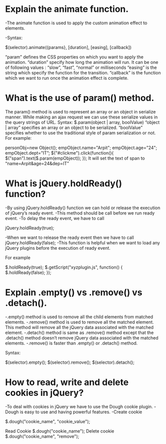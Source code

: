 # Explain the animate function.

-The animate function is used to apply the custom animation effect to elements.

-Syntax:

$(selector).animate({params}, [duration], [easing], [callback])

“param” defines the CSS properties on which you want to apply the animation.
“duration” specify how long the animation will run. It can be one of following values : “slow”, “fast”, “normal” or milliseconds
“easing” is the string which specify the function for the transition.
“callback” is the function which we want to run once the animation effect is complete.

# What is the use of param() method.

The param() method is used to represent an array or an object in serialize manner.
While making an ajax request we can use these serialize values in the query strings of URL.
Syntax: $.param(object | array, boolValue)
“object | array” specifies an array or an object to be serialized.
“boolValue” specifies whether to use the traditional style of param serialization or not.
For example:

personObj=new Object();
empObject.name="Arpit";
empObject.age="24";
empObject.dept=”IT”;
$("#clickme").click(function(){
$("span").text($.param(empObject));
});
It will set the text of span to “name=Arpit&age=24&dep=IT”

# What is jQuery.holdReady() function?

-By using jQuery.holdReady() function we can hold or release the execution of jQuery’s ready event.
-This method should be call before we run ready event.
-To delay the ready event, we have to call

jQuery.holdReady(true);

-When we want to release the ready event then we have to call
jQuery.holdReady(false);
-This function is helpful when we want to load any jQuery plugins before the execution of ready event.

For example

$.holdReady(true);
$.getScript("xyzplugin.js", function() {
$.holdReady(false);
});

# Explain .empty() vs .remove() vs .detach().

-.empty() method is used to remove all the child elements from matched elements.
-.remove() method is used to remove all the matched element. This method will remove all the jQuery data associated with the matched element.
-.detach() method is same as .remove() method except that the .detach() method doesn’t remove jQuery data associated with the matched elements.
-.remove() is faster than .empty() or .detach() method.

Syntax:

$(selector).empty();
$(selector).remove();
$(selector).detach();

# How to read, write and delete cookies in jQuery?

-To deal with cookies in jQuery we have to use the Dough cookie plugin.
-Dough is easy to use and having powerful features.
-Create cookie

$.dough("cookie_name", "cookie_value");

Read Cookie
$.dough("cookie_name");
Delete cookie
$.dough("cookie_name", "remove");
